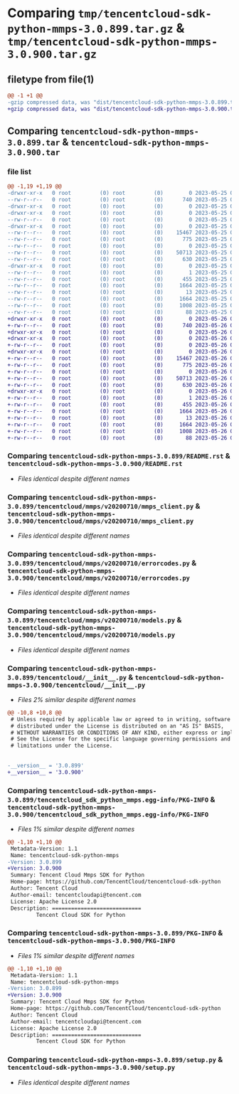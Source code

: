 # Comparing `tmp/tencentcloud-sdk-python-mmps-3.0.899.tar.gz` & `tmp/tencentcloud-sdk-python-mmps-3.0.900.tar.gz`

## filetype from file(1)

```diff
@@ -1 +1 @@
-gzip compressed data, was "dist/tencentcloud-sdk-python-mmps-3.0.899.tar", last modified: Thu May 25 00:31:27 2023, max compression
+gzip compressed data, was "dist/tencentcloud-sdk-python-mmps-3.0.900.tar", last modified: Fri May 26 02:23:07 2023, max compression
```

## Comparing `tencentcloud-sdk-python-mmps-3.0.899.tar` & `tencentcloud-sdk-python-mmps-3.0.900.tar`

### file list

```diff
@@ -1,19 +1,19 @@
-drwxr-xr-x   0 root         (0) root         (0)        0 2023-05-25 00:31:27.000000 tencentcloud-sdk-python-mmps-3.0.899/
--rw-r--r--   0 root         (0) root         (0)      740 2023-05-25 00:31:26.000000 tencentcloud-sdk-python-mmps-3.0.899/README.rst
-drwxr-xr-x   0 root         (0) root         (0)        0 2023-05-25 00:31:27.000000 tencentcloud-sdk-python-mmps-3.0.899/tencentcloud/
-drwxr-xr-x   0 root         (0) root         (0)        0 2023-05-25 00:31:27.000000 tencentcloud-sdk-python-mmps-3.0.899/tencentcloud/mmps/
--rw-r--r--   0 root         (0) root         (0)        0 2023-05-25 00:31:26.000000 tencentcloud-sdk-python-mmps-3.0.899/tencentcloud/mmps/__init__.py
-drwxr-xr-x   0 root         (0) root         (0)        0 2023-05-25 00:31:27.000000 tencentcloud-sdk-python-mmps-3.0.899/tencentcloud/mmps/v20200710/
--rw-r--r--   0 root         (0) root         (0)    15467 2023-05-25 00:31:26.000000 tencentcloud-sdk-python-mmps-3.0.899/tencentcloud/mmps/v20200710/mmps_client.py
--rw-r--r--   0 root         (0) root         (0)      775 2023-05-25 00:31:26.000000 tencentcloud-sdk-python-mmps-3.0.899/tencentcloud/mmps/v20200710/errorcodes.py
--rw-r--r--   0 root         (0) root         (0)        0 2023-05-25 00:31:26.000000 tencentcloud-sdk-python-mmps-3.0.899/tencentcloud/mmps/v20200710/__init__.py
--rw-r--r--   0 root         (0) root         (0)    50713 2023-05-25 00:31:26.000000 tencentcloud-sdk-python-mmps-3.0.899/tencentcloud/mmps/v20200710/models.py
--rw-r--r--   0 root         (0) root         (0)      630 2023-05-25 00:31:26.000000 tencentcloud-sdk-python-mmps-3.0.899/tencentcloud/__init__.py
-drwxr-xr-x   0 root         (0) root         (0)        0 2023-05-25 00:31:27.000000 tencentcloud-sdk-python-mmps-3.0.899/tencentcloud_sdk_python_mmps.egg-info/
--rw-r--r--   0 root         (0) root         (0)        1 2023-05-25 00:31:27.000000 tencentcloud-sdk-python-mmps-3.0.899/tencentcloud_sdk_python_mmps.egg-info/dependency_links.txt
--rw-r--r--   0 root         (0) root         (0)      455 2023-05-25 00:31:27.000000 tencentcloud-sdk-python-mmps-3.0.899/tencentcloud_sdk_python_mmps.egg-info/SOURCES.txt
--rw-r--r--   0 root         (0) root         (0)     1664 2023-05-25 00:31:27.000000 tencentcloud-sdk-python-mmps-3.0.899/tencentcloud_sdk_python_mmps.egg-info/PKG-INFO
--rw-r--r--   0 root         (0) root         (0)       13 2023-05-25 00:31:27.000000 tencentcloud-sdk-python-mmps-3.0.899/tencentcloud_sdk_python_mmps.egg-info/top_level.txt
--rw-r--r--   0 root         (0) root         (0)     1664 2023-05-25 00:31:27.000000 tencentcloud-sdk-python-mmps-3.0.899/PKG-INFO
--rw-r--r--   0 root         (0) root         (0)     1008 2023-05-25 00:31:26.000000 tencentcloud-sdk-python-mmps-3.0.899/setup.py
--rw-r--r--   0 root         (0) root         (0)       88 2023-05-25 00:31:27.000000 tencentcloud-sdk-python-mmps-3.0.899/setup.cfg
+drwxr-xr-x   0 root         (0) root         (0)        0 2023-05-26 02:23:07.000000 tencentcloud-sdk-python-mmps-3.0.900/
+-rw-r--r--   0 root         (0) root         (0)      740 2023-05-26 02:23:07.000000 tencentcloud-sdk-python-mmps-3.0.900/README.rst
+drwxr-xr-x   0 root         (0) root         (0)        0 2023-05-26 02:23:07.000000 tencentcloud-sdk-python-mmps-3.0.900/tencentcloud/
+drwxr-xr-x   0 root         (0) root         (0)        0 2023-05-26 02:23:07.000000 tencentcloud-sdk-python-mmps-3.0.900/tencentcloud/mmps/
+-rw-r--r--   0 root         (0) root         (0)        0 2023-05-26 02:23:07.000000 tencentcloud-sdk-python-mmps-3.0.900/tencentcloud/mmps/__init__.py
+drwxr-xr-x   0 root         (0) root         (0)        0 2023-05-26 02:23:07.000000 tencentcloud-sdk-python-mmps-3.0.900/tencentcloud/mmps/v20200710/
+-rw-r--r--   0 root         (0) root         (0)    15467 2023-05-26 02:23:07.000000 tencentcloud-sdk-python-mmps-3.0.900/tencentcloud/mmps/v20200710/mmps_client.py
+-rw-r--r--   0 root         (0) root         (0)      775 2023-05-26 02:23:07.000000 tencentcloud-sdk-python-mmps-3.0.900/tencentcloud/mmps/v20200710/errorcodes.py
+-rw-r--r--   0 root         (0) root         (0)        0 2023-05-26 02:23:07.000000 tencentcloud-sdk-python-mmps-3.0.900/tencentcloud/mmps/v20200710/__init__.py
+-rw-r--r--   0 root         (0) root         (0)    50713 2023-05-26 02:23:07.000000 tencentcloud-sdk-python-mmps-3.0.900/tencentcloud/mmps/v20200710/models.py
+-rw-r--r--   0 root         (0) root         (0)      630 2023-05-26 02:23:07.000000 tencentcloud-sdk-python-mmps-3.0.900/tencentcloud/__init__.py
+drwxr-xr-x   0 root         (0) root         (0)        0 2023-05-26 02:23:07.000000 tencentcloud-sdk-python-mmps-3.0.900/tencentcloud_sdk_python_mmps.egg-info/
+-rw-r--r--   0 root         (0) root         (0)        1 2023-05-26 02:23:07.000000 tencentcloud-sdk-python-mmps-3.0.900/tencentcloud_sdk_python_mmps.egg-info/dependency_links.txt
+-rw-r--r--   0 root         (0) root         (0)      455 2023-05-26 02:23:07.000000 tencentcloud-sdk-python-mmps-3.0.900/tencentcloud_sdk_python_mmps.egg-info/SOURCES.txt
+-rw-r--r--   0 root         (0) root         (0)     1664 2023-05-26 02:23:07.000000 tencentcloud-sdk-python-mmps-3.0.900/tencentcloud_sdk_python_mmps.egg-info/PKG-INFO
+-rw-r--r--   0 root         (0) root         (0)       13 2023-05-26 02:23:07.000000 tencentcloud-sdk-python-mmps-3.0.900/tencentcloud_sdk_python_mmps.egg-info/top_level.txt
+-rw-r--r--   0 root         (0) root         (0)     1664 2023-05-26 02:23:07.000000 tencentcloud-sdk-python-mmps-3.0.900/PKG-INFO
+-rw-r--r--   0 root         (0) root         (0)     1008 2023-05-26 02:23:07.000000 tencentcloud-sdk-python-mmps-3.0.900/setup.py
+-rw-r--r--   0 root         (0) root         (0)       88 2023-05-26 02:23:07.000000 tencentcloud-sdk-python-mmps-3.0.900/setup.cfg
```

### Comparing `tencentcloud-sdk-python-mmps-3.0.899/README.rst` & `tencentcloud-sdk-python-mmps-3.0.900/README.rst`

 * *Files identical despite different names*

### Comparing `tencentcloud-sdk-python-mmps-3.0.899/tencentcloud/mmps/v20200710/mmps_client.py` & `tencentcloud-sdk-python-mmps-3.0.900/tencentcloud/mmps/v20200710/mmps_client.py`

 * *Files identical despite different names*

### Comparing `tencentcloud-sdk-python-mmps-3.0.899/tencentcloud/mmps/v20200710/errorcodes.py` & `tencentcloud-sdk-python-mmps-3.0.900/tencentcloud/mmps/v20200710/errorcodes.py`

 * *Files identical despite different names*

### Comparing `tencentcloud-sdk-python-mmps-3.0.899/tencentcloud/mmps/v20200710/models.py` & `tencentcloud-sdk-python-mmps-3.0.900/tencentcloud/mmps/v20200710/models.py`

 * *Files identical despite different names*

### Comparing `tencentcloud-sdk-python-mmps-3.0.899/tencentcloud/__init__.py` & `tencentcloud-sdk-python-mmps-3.0.900/tencentcloud/__init__.py`

 * *Files 2% similar despite different names*

```diff
@@ -10,8 +10,8 @@
 # Unless required by applicable law or agreed to in writing, software
 # distributed under the License is distributed on an "AS IS" BASIS,
 # WITHOUT WARRANTIES OR CONDITIONS OF ANY KIND, either express or implied.
 # See the License for the specific language governing permissions and
 # limitations under the License.
 
 
-__version__ = '3.0.899'
+__version__ = '3.0.900'
```

### Comparing `tencentcloud-sdk-python-mmps-3.0.899/tencentcloud_sdk_python_mmps.egg-info/PKG-INFO` & `tencentcloud-sdk-python-mmps-3.0.900/tencentcloud_sdk_python_mmps.egg-info/PKG-INFO`

 * *Files 1% similar despite different names*

```diff
@@ -1,10 +1,10 @@
 Metadata-Version: 1.1
 Name: tencentcloud-sdk-python-mmps
-Version: 3.0.899
+Version: 3.0.900
 Summary: Tencent Cloud Mmps SDK for Python
 Home-page: https://github.com/TencentCloud/tencentcloud-sdk-python
 Author: Tencent Cloud
 Author-email: tencentcloudapi@tencent.com
 License: Apache License 2.0
 Description: ============================
         Tencent Cloud SDK for Python
```

### Comparing `tencentcloud-sdk-python-mmps-3.0.899/PKG-INFO` & `tencentcloud-sdk-python-mmps-3.0.900/PKG-INFO`

 * *Files 1% similar despite different names*

```diff
@@ -1,10 +1,10 @@
 Metadata-Version: 1.1
 Name: tencentcloud-sdk-python-mmps
-Version: 3.0.899
+Version: 3.0.900
 Summary: Tencent Cloud Mmps SDK for Python
 Home-page: https://github.com/TencentCloud/tencentcloud-sdk-python
 Author: Tencent Cloud
 Author-email: tencentcloudapi@tencent.com
 License: Apache License 2.0
 Description: ============================
         Tencent Cloud SDK for Python
```

### Comparing `tencentcloud-sdk-python-mmps-3.0.899/setup.py` & `tencentcloud-sdk-python-mmps-3.0.900/setup.py`

 * *Files identical despite different names*

